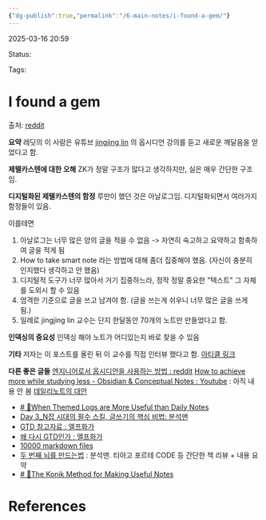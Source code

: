 ```yaml
---
{"dg-publish":true,"permalink":"/6-main-notes/i-found-a-gem/"}
---
```



2025-03-16 20:59

Status: 

Tags: 

# I found a gem
출처: [reddit](https://www.reddit.com/r/Zettelkasten/comments/jho1em/i_found_a_gem/)

**요약**
레딧의 이 사람은 유튜브 [jingjing lin](https://www.youtube.com/watch?v=mtvVjNgDHrg) 의 옵시디언 강의를 듣고 새로운 깨달음을 얻었다고 함.

**제텔카스텐에 대한 오해**
ZK가 정말 구조가 많다고 생각하지만, 실은 매우 간단한 구조임.

**디지털화된 제텔카스텐의 함정**
루만이 했던 것은 아날로그임. 디지털화되면서 여러가지 함정들이 있음.

이를테면
1. 아날로그는 너무 많은 양의 글을 적을 수 없음 -> 자연히 숙고하고 요약하고 함축하여 글을 적게 됨
2. How to take smart note 라는 방법에 대해 좀더 집중해야 했음. (자신이 충분히 인지했다 생각하고 안 했음)
3. 디지털적 도구가 너무 많아서 거기 집중하느라, 정작 정말 중요한 "텍스트" 그 자체를 도외시 할 수 있음
4. 엄격한 기준으로 글을 쓰고 남겨야 함. (글을 쓰는게 쉬우니 너무 많은 글을 쓰게 됨.)
5. 일례로 jingjing lin 교수는 단지 한달동안 70개의 노트만 만들었다고 함.

**인덱싱의 중요성**
인덱싱 해야 노트가 어디있는지 바로 찾을 수 있음

**기타**
저자는 이 포스트를 올린 뒤 이 교수를 직접 인터뷰 했다고 함. [아티클 링크](https://browninterviews.org/suddenly-you-realize-that-your-house-is-not-equipped-with-a-water-hose-or-even-emergency-exit-we-are-not-prepared-for-e-learning-at-such-a-large-scale-brown-interviews-dr-jingjing-lin/)

**다른 좋은 글들**
[엔지니어로서 옵시디언을 사용하는 방법 : reddit](https://www.reddit.com/r/ObsidianMD/comments/sluf4m/question_for_engineering_student/)
[How to achieve more while studying less - Obsidian & Conceptual Notes : Youtube](https://www.youtube.com/watch?v=MYJsGksojms) : 아직 내용 안 봄
[데일리노트의 대안](https://www.reddit.com/r/ObsidianMD/comments/zqodj4/alternatives_to_daily_notes/)
- [# 🌲When Themed Logs are More Useful than Daily Notes](https://www.obsidianroundup.org/themed-logs-not-daily-notes/)
- [Day 3_N잡 시대의 필수 스킬, 글쓰기의 핵심 비법: 분석맨](https://secondbrain.analysisman.com/1_WRITE/1_DailyNote/Day+3_N%EC%9E%A1+%EC%8B%9C%EB%8C%80%EC%9D%98+%ED%95%84%EC%88%98+%EC%8A%A4%ED%82%AC,+%EA%B8%80%EC%93%B0%EA%B8%B0%EC%9D%98+%ED%95%B5%EC%8B%AC+%EB%B9%84%EB%B2%95)
- [GTD 참고자료 : 엘프화가](https://brunch.co.kr/@labica/86)
- [왜 다시 GTD인가 : 엘프화가](https://brunch.co.kr/@labica/85#comment)
- [10000 markdown files](https://github.com/Zettelkasten-Method/10000-markdown-files/tree/master/10000%20markdown%20files)
- [두 번째 뇌를 만드는법](https://brunch.co.kr/@analysisman/11) : 분석맨. 티아고 포르테 CODE 등 간단한 책 리뷰 + 내용 요약
- [# 🌲The Konik Method for Making Useful Notes](https://www.obsidianroundup.org/the-konik-method-for-making-notes/)

# References
